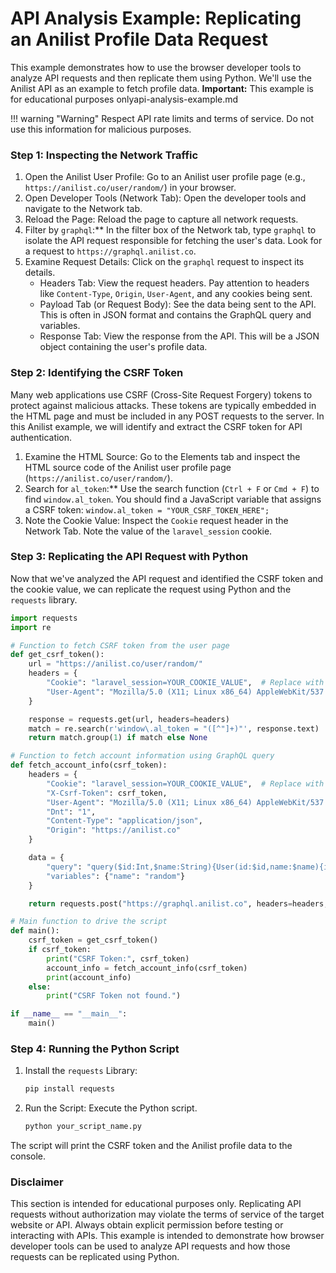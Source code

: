 # API Analysis Example: Replicating an Anilist Profile Data Request

This example demonstrates how to use the browser developer tools to analyze API requests and then replicate them using Python. We'll use the Anilist API as an example to fetch profile data. **Important:** This example is for educational purposes onlyapi-analysis-example.md

!!! warning "Warning"
    Respect API rate limits and terms of service. Do not use this information for malicious purposes.

### Step 1: Inspecting the Network Traffic

1.  Open the Anilist User Profile: Go to an Anilist user profile page (e.g., `https://anilist.co/user/random/`) in your browser.
2.  Open Developer Tools (Network Tab): Open the developer tools and navigate to the Network tab.
3.  Reload the Page: Reload the page to capture all network requests.
4.  Filter by `graphql`:** In the filter box of the Network tab, type `graphql` to isolate the API request responsible for fetching the user's data. Look for a request to `https://graphql.anilist.co`.
5.  Examine Request Details: Click on the `graphql` request to inspect its details.
    *   Headers Tab: View the request headers. Pay attention to headers like `Content-Type`, `Origin`, `User-Agent`, and any cookies being sent.
    *   Payload Tab (or Request Body): See the data being sent to the API. This is often in JSON format and contains the GraphQL query and variables.
    *   Response Tab: View the response from the API. This will be a JSON object containing the user's profile data.

### Step 2: Identifying the CSRF Token

Many web applications use CSRF (Cross-Site Request Forgery) tokens to protect against malicious attacks. These tokens are typically embedded in the HTML page and must be included in any POST requests to the server. In this Anilist example, we will identify and extract the CSRF token for API authentication.

1.  Examine the HTML Source: Go to the Elements tab and inspect the HTML source code of the Anilist user profile page (`https://anilist.co/user/random/`).
2.  Search for `al_token`:** Use the search function (`Ctrl + F` or `Cmd + F`) to find `window.al_token`. You should find a JavaScript variable that assigns a CSRF token: `window.al_token = "YOUR_CSRF_TOKEN_HERE";`
3.  Note the Cookie Value: Inspect the `Cookie` request header in the Network Tab. Note the value of the `laravel_session` cookie.

### Step 3: Replicating the API Request with Python

Now that we've analyzed the API request and identified the CSRF token and the cookie value, we can replicate the request using Python and the `requests` library.

```python
import requests
import re

# Function to fetch CSRF token from the user page
def get_csrf_token():
    url = "https://anilist.co/user/random/"
    headers = {
        "Cookie": "laravel_session=YOUR_COOKIE_VALUE",  # Replace with your cookie
        "User-Agent": "Mozilla/5.0 (X11; Linux x86_64) AppleWebKit/537.36 (KHTML, like Gecko) Chrome/131.0.0.0 Safari/537.36"
    }

    response = requests.get(url, headers=headers)
    match = re.search(r'window\.al_token = "([^"]+)"', response.text)
    return match.group(1) if match else None

# Function to fetch account information using GraphQL query
def fetch_account_info(csrf_token):
    headers = {
        "Cookie": "laravel_session=YOUR_COOKIE_VALUE",  # Replace with your cookie
        "X-Csrf-Token": csrf_token,
        "User-Agent": "Mozilla/5.0 (X11; Linux x86_64) AppleWebKit/537.36 (KHTML, like Gecko) Chrome/131.0.0.0 Safari/537.36",
        "Dnt": "1",
        "Content-Type": "application/json",
        "Origin": "https://anilist.co"
    }

    data = {
        "query": "query($id:Int,$name:String){User(id:$id,name:$name){id name previousNames{name updatedAt}avatar{large}bannerImage about isFollowing isFollower donatorTier donatorBadge createdAt moderatorRoles isBlocked bans options{profileColor restrictMessagesToFollowing}mediaListOptions{scoreFormat}statistics{anime{count meanScore standardDeviation minutesWatched episodesWatched genrePreview:genres(limit:10,sort:COUNT_DESC){genre count}}manga{count meanScore standardDeviation chaptersRead volumesRead genrePreview:genres(limit:10,sort:COUNT_DESC){genre count}}}stats{activityHistory{date amount level}}favourites{anime{edges{favouriteOrder node{id type status(version:2)format isAdult bannerImage title{userPreferred}coverImage{large}startDate{year}}}}manga{edges{favouriteOrder node{id type status(version:2)format isAdult bannerImage title{userPreferred}coverImage{large}startDate{year}}}}characters{edges{favouriteOrder node{id name{userPreferred}image{large}}}}staff{edges{favouriteOrder node{id name{userPreferred}image{large}}}}studios{edges{favouriteOrder node{id name}}}}}}",
        "variables": {"name": "random"}
    }

    return requests.post("https://graphql.anilist.co", headers=headers, json=data).json()

# Main function to drive the script
def main():
    csrf_token = get_csrf_token()
    if csrf_token:
        print("CSRF Token:", csrf_token)
        account_info = fetch_account_info(csrf_token)
        print(account_info)
    else:
        print("CSRF Token not found.")

if __name__ == "__main__":
    main()
```

### Step 4: Running the Python Script

1.  Install the `requests` Library:

    ```bash
    pip install requests
    ```

2.  Run the Script: Execute the Python script.

    ```bash
    python your_script_name.py
    ```

The script will print the CSRF token and the Anilist profile data to the console.

### Disclaimer

This section is intended for educational purposes only. Replicating API requests without authorization may violate the terms of service of the target website or API. Always obtain explicit permission before testing or interacting with APIs. This example is intended to demonstrate how browser developer tools can be used to analyze API requests and how those requests can be replicated using Python.
